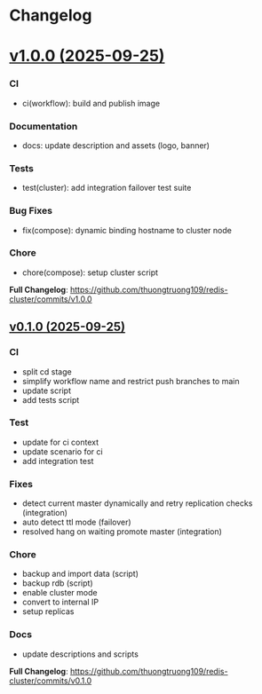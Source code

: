 # Changelog

# [v1.0.0 (2025-09-25)](https://github.com/thuongtruong109/redis-cluster/releases/tag/v1.0.0)

### CI

- ci(workflow): build and publish image

### Documentation

- docs: update description and assets (logo, banner)

### Tests

- test(cluster): add integration failover test suite

### Bug Fixes

- fix(compose): dynamic binding hostname to cluster node

### Chore

- chore(compose): setup cluster script

**Full Changelog**: https://github.com/thuongtruong109/redis-cluster/commits/v1.0.0

## [v0.1.0 (2025-09-25)](https://github.com/thuongtruong109/redis-cluster/releases/tag/v0.1.0)

### CI

- split cd stage
- simplify workflow name and restrict push branches to main
- update script
- add tests script

### Test

- update for ci context
- update scenario for ci
- add integration test

### Fixes

- detect current master dynamically and retry replication checks (integration)
- auto detect ttl mode (failover)
- resolved hang on waiting promote master (integration)

### Chore

- backup and import data (script)
- backup rdb (script)
- enable cluster mode
- convert to internal IP
- setup replicas

### Docs

- update descriptions and scripts

**Full Changelog**: https://github.com/thuongtruong109/redis-cluster/commits/v0.1.0
